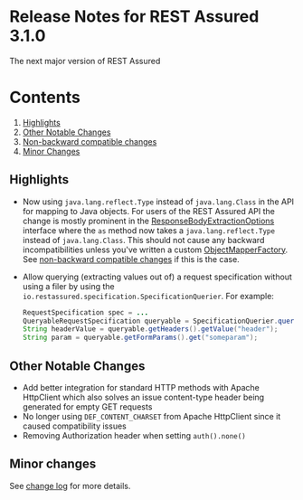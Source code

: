 # Release Notes for REST Assured 3.1.0 #

The next major version of REST Assured

# Contents
1. [Highlights](#highlights)
1. [Other Notable Changes](#other-notable-changes)
1. [Non-backward compatible changes](#non-backward-compatible-changes)
1. [Minor Changes](#minor-changes)

## Highlights
* Now using `java.lang.reflect.Type` instead of `java.lang.Class` in the API for mapping to Java objects. For users of the REST Assured API the change is mostly prominent in the
  [ResponseBodyExtractionOptions](http://static.javadoc.io/io.rest-assured/rest-assured/3.1.0/io/restassured/response/ResponseBodyExtractionOptions.html) interface where the `as` method now takes a `java.lang.reflect.Type` instead of `java.lang.Class`. This should not cause
  any backward incompatibilities unless you've written a custom [ObjectMapperFactory](http://static.javadoc.io/io.rest-assured/rest-assured-common/3.1.0/io/restassured/mapper/factory/ObjectMapperFactory.html). See [non-backward compatible changes](#non-backward-compatible-changes) if this is the case.
* Allow querying (extracting values out of) a request specification without using a filer by using the `io.restassured.specification.SpecificationQuerier`. For example:
 
  ```java
  RequestSpecification spec = ...
  QueryableRequestSpecification queryable = SpecificationQuerier.query(spec);
  String headerValue = queryable.getHeaders().getValue("header");
  String param = queryable.getFormParams().get("someparam");
  ```

## Other Notable Changes ##

* Add better integration for standard HTTP methods with Apache HttpClient which also solves an issue content-type header being generated for empty GET requests
* No longer using `DEF_CONTENT_CHARSET` from Apache HttpClient since it caused compatibility issues
* Removing Authorization header when setting `auth().none()`


## Minor changes ##

See [change log](http://github.com/jayway/rest-assured/raw/master/changelog.txt) for more details.